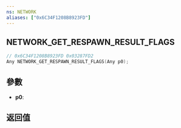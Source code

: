 ```yaml
---
ns: NETWORK
aliases: ["0x6C34F1208B8923FD"]
---
```

## NETWORK_GET_RESPAWN_RESULT_FLAGS

```c
// 0x6C34F1208B8923FD 0x03287FD2
Any NETWORK_GET_RESPAWN_RESULT_FLAGS(Any p0);
```

## 參數
* **p0**: 

## 返回值
